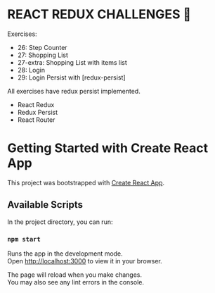 # REACT REDUX CHALLENGES 🚀

Exercises:

- 26: Step Counter
- 27: Shopping List
- 27-extra: Shopping List with items list
- 28: Login
- 29: Login Persist with [redux-persist]

All exercises have redux persist implemented.

- React Redux
- Redux Persist
- React Router

# Getting Started with Create React App

This project was bootstrapped with [Create React App](https://github.com/facebook/create-react-app).

## Available Scripts

In the project directory, you can run:

### `npm start`

Runs the app in the development mode.\
Open [http://localhost:3000](http://localhost:3000) to view it in your browser.

The page will reload when you make changes.\
You may also see any lint errors in the console.
